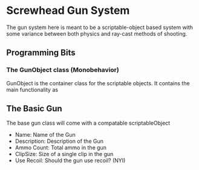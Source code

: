 # Screwhead Gun System

The gun system here is meant to be a scriptable-object based system with some variance between both physics and ray-cast methods of shooting.


## Programming Bits

### The GunObject class (Monobehavior)
GunObject is the container class for the scriptable objects.  It contains the main functionality as 


## The Basic Gun
The base gun class will come with a compatable scriptableObject

* Name: Name of the Gun
* Description: Description of the Gun
* Ammo Count: Total ammo in the gun
* ClipSize: Size of a single clip in the gun
* Use Recoil: Should the gun use recoil? (NYI)